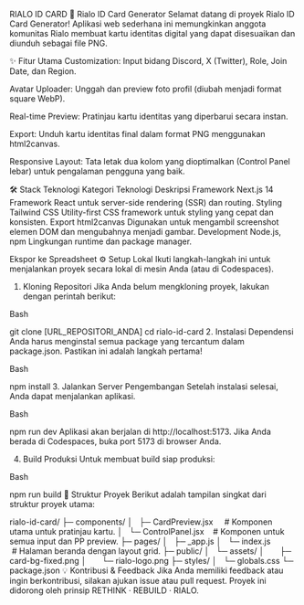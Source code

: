 RIALO ID CARD 
🚀 Rialo ID Card Generator
Selamat datang di proyek Rialo ID Card Generator! Aplikasi web sederhana ini memungkinkan anggota komunitas Rialo membuat kartu identitas digital yang dapat disesuaikan dan diunduh sebagai file PNG.

✨ Fitur Utama
Customization: Input bidang Discord, X (Twitter), Role, Join Date, dan Region.

Avatar Uploader: Unggah dan preview foto profil (diubah menjadi format square WebP).

Real-time Preview: Pratinjau kartu identitas yang diperbarui secara instan.

Export: Unduh kartu identitas final dalam format PNG menggunakan html2canvas.

Responsive Layout: Tata letak dua kolom yang dioptimalkan (Control Panel lebar) untuk pengalaman pengguna yang baik.

🛠️ Stack Teknologi
Kategori	Teknologi	Deskripsi
Framework	Next.js 14	Framework React untuk server-side rendering (SSR) dan routing.
Styling	Tailwind CSS	Utility-first CSS framework untuk styling yang cepat dan konsisten.
Export	html2canvas	Digunakan untuk mengambil screenshot elemen DOM dan mengubahnya menjadi gambar.
Development	Node.js, npm	Lingkungan runtime dan package manager.

Ekspor ke Spreadsheet
⚙️ Setup Lokal
Ikuti langkah-langkah ini untuk menjalankan proyek secara lokal di mesin Anda (atau di Codespaces).

1. Kloning Repositori
Jika Anda belum mengkloning proyek, lakukan dengan perintah berikut:

Bash

git clone [URL_REPOSITORI_ANDA]
cd rialo-id-card
2. Instalasi Dependensi
Anda harus menginstal semua package yang tercantum dalam package.json. Pastikan ini adalah langkah pertama!

Bash

npm install
3. Jalankan Server Pengembangan
Setelah instalasi selesai, Anda dapat menjalankan aplikasi.

Bash

npm run dev
Aplikasi akan berjalan di http://localhost:5173. Jika Anda berada di Codespaces, buka port 5173 di browser Anda.

4. Build Produksi
Untuk membuat build siap produksi:

Bash

npm run build
📝 Struktur Proyek
Berikut adalah tampilan singkat dari struktur proyek utama:

rialo-id-card/
├─ components/
│   ├─ CardPreview.jsx     # Komponen utama untuk pratinjau kartu.
│   └─ ControlPanel.jsx    # Komponen untuk semua input dan PP preview.
├─ pages/
│   ├─ _app.js
│   └─ index.js            # Halaman beranda dengan layout grid.
├─ public/
│   └─ assets/
│       ├─ card-bg-fixed.png
│       └─ rialo-logo.png
├─ styles/
│   └─ globals.css
└─ package.json
💡 Kontribusi & Feedback
Jika Anda memiliki feedback atau ingin berkontribusi, silakan ajukan issue atau pull request. Proyek ini didorong oleh prinsip RETHINK · REBUILD · RIALO.
